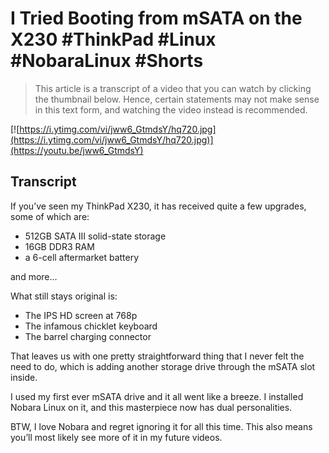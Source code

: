 # I Tried Booting from mSATA on the X230 #ThinkPad #Linux #NobaraLinux #Shorts

> This article is a transcript of a video that you can watch by clicking the thumbnail below. Hence, certain statements may not make sense in this text form, and watching the video instead is recommended.

[![https://i.ytimg.com/vi/jww6_GtmdsY/hq720.jpg](https://i.ytimg.com/vi/jww6_GtmdsY/hq720.jpg)](https://youtu.be/jww6_GtmdsY)

## Transcript

If you’ve seen my ThinkPad X230, it has received quite a few upgrades, some of which are:

- 512GB SATA III solid-state storage
- 16GB DDR3 RAM
- a 6-cell aftermarket battery

and more…

What still stays original is:

- The IPS HD screen at 768p
- The infamous chicklet keyboard
- The barrel charging connector

That leaves us with one pretty straightforward thing that I never felt the need to do, which is adding another storage drive through the mSATA slot inside.

I used my first ever mSATA drive and it all went like a breeze. I installed Nobara Linux on it, and this masterpiece now has dual personalities.

BTW, I love Nobara and regret ignoring it for all this time. This also means you’ll most likely see more of it in my future videos.
